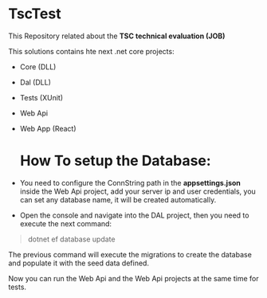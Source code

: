 # TscTest

This Repository related about the **TSC technical evaluation (JOB)**

This solutions contains hte next .net core projects:

- Core (DLL)
- Dal (DLL)
- Tests (XUnit)
- Web Api
- Web App (React)

  # How To setup the Database:

- You need to configure the ConnString path in the **appsettings.json** inside the Web Api project, add your server ip and user credentials, you can set any database name, it will be created automatically.
- Open the console and navigate into the DAL project, then you need to execute the next command:

> dotnet ef database update

The previous command will execute the migrations to create the database and populate it with the seed data defined.

Now you can run the Web Api and the Web Api projects at the same time for tests.